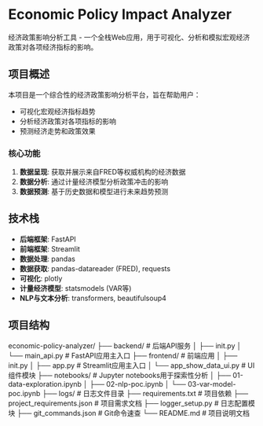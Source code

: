 # Economic Policy Impact Analyzer

经济政策影响分析工具 - 一个全栈Web应用，用于可视化、分析和模拟宏观经济政策对各项经济指标的影响。

## 项目概述

本项目是一个综合性的经济政策影响分析平台，旨在帮助用户：
- 可视化宏观经济指标趋势
- 分析经济政策对各项指标的影响
- 预测经济走势和政策效果

### 核心功能

1. **数据呈现**: 获取并展示来自FRED等权威机构的经济数据
2. **数据分析**: 通过计量经济模型分析政策冲击的影响
3. **数据预测**: 基于历史数据和模型进行未来趋势预测

## 技术栈

- **后端框架**: FastAPI
- **前端框架**: Streamlit
- **数据处理**: pandas
- **数据获取**: pandas-datareader (FRED), requests
- **可视化**: plotly
- **计量经济模型**: statsmodels (VAR等)
- **NLP与文本分析**: transformers, beautifulsoup4

## 项目结构
economic-policy-analyzer/ ├── backend/ # 后端API服务 │ ├── init.py │ └── main_api.py # FastAPI应用主入口 ├── frontend/ # 前端应用 │ ├── init.py │ ├── app.py # Streamlit应用主入口 │ └── app_show_data_ui.py # UI组件模块 ├── notebooks/ # Jupyter notebooks用于探索性分析 │ ├── 01-data-exploration.ipynb │ ├── 02-nlp-poc.ipynb │ └── 03-var-model-poc.ipynb ├── logs/ # 日志文件目录 ├── requirements.txt # 项目依赖 ├── project_requirements.json # 项目需求文档 ├── logger_setup.py # 日志配置模块 ├── git_commands.json # Git命令速查 └── README.md # 项目说明文档